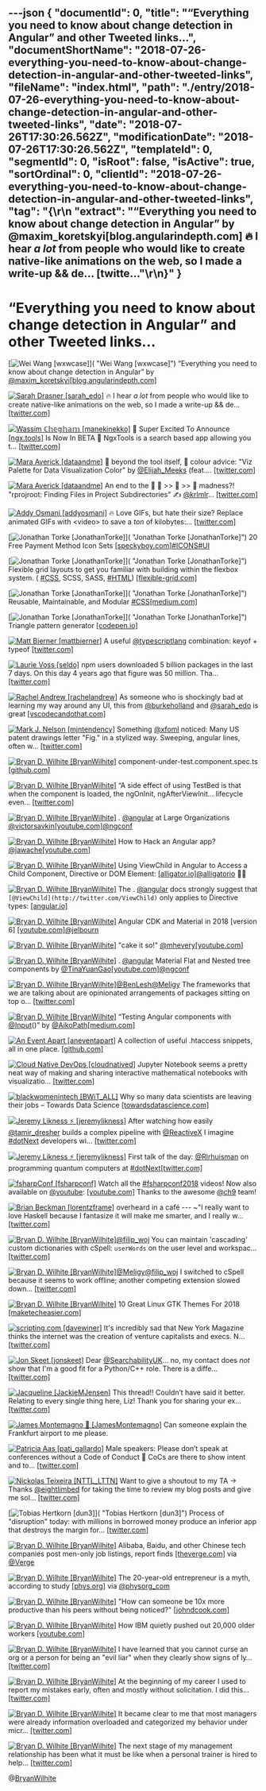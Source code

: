 ---json
{
  "documentId": 0,
  "title": "“Everything you need to know about change detection in Angular” and other Tweeted links…",
  "documentShortName": "2018-07-26-everything-you-need-to-know-about-change-detection-in-angular-and-other-tweeted-links",
  "fileName": "index.html",
  "path": "./entry/2018-07-26-everything-you-need-to-know-about-change-detection-in-angular-and-other-tweeted-links",
  "date": "2018-07-26T17:30:26.562Z",
  "modificationDate": "2018-07-26T17:30:26.562Z",
  "templateId": 0,
  "segmentId": 0,
  "isRoot": false,
  "isActive": true,
  "sortOrdinal": 0,
  "clientId": "2018-07-26-everything-you-need-to-know-about-change-detection-in-angular-and-other-tweeted-links",
  "tag": "{\r\n  \"extract\": \"“Everything you need to know about change detection in Angular” by       @maxim_koretskyi[blog.angularindepth.com] 🔥 I hear *a lot* from people who would like to create native-like animations on the web, so I made a write-up &amp;&amp; de…       [twitte...\"\r\n}"
}
---

# “Everything you need to know about change detection in Angular” and other Tweeted links…

[<img alt="Wei Wang [wxwcase]" src="https://songhay.blob.core.windows.net/shared-social-twitter/wxwcase.jpg">]( "Wei Wang [wxwcase]") “Everything you need to know about change detection in Angular” by [@maxim_koretskyi](http://twitter.com/maxim_koretskyi)[[blog.angularindepth.com]](https://blog.angularindepth.com/everything-you-need-to-know-about-change-detection-in-angular-8006c51d206f)

[<img alt="Sarah Drasner [sarah_edo]" src="https://songhay.blob.core.windows.net/shared-social-twitter/sarah_edo.jpg">](https://t.co/pr1NhYseRK "Sarah Drasner [sarah_edo]") 🔥 I hear *a lot* from people who would like to create native-like animations on the web, so I made a write-up &amp;&amp; de… [[twitter.com]](https://twitter.com/i/web/status/988414671232339970)

[<img alt="Wassim ℂ𝕙𝕖𝕘𝕙𝕒𝕞 [manekinekko]" src="https://songhay.blob.core.windows.net/shared-social-twitter/manekinekko.jpg">](https://t.co/WVlnSd51VS "Wassim ℂ𝕙𝕖𝕘𝕙𝕒𝕞 [manekinekko]") 🎊 Super Excited To Announce [[ngx.tools]](http://ngx.tools) Is Now In BETA 🎉 NgxTools is a search based app allowing you t… [[twitter.com]](https://twitter.com/i/web/status/988214507213410304)

[<img alt="Mara Averick [dataandme]" src="https://songhay.blob.core.windows.net/shared-social-twitter/dataandme.jpg">](https://t.co/ZANWJjC3FT "Mara Averick [dataandme]") 🎨 beyond the tool itself, 🌟 colour advice: "Viz Palette for Data Visualization Color" by [@Elijah_Meeks](http://twitter.com/Elijah_Meeks) (feat.… [[twitter.com]](https://twitter.com/i/web/status/987677834876477440)

[<img alt="Mara Averick [dataandme]" src="https://songhay.blob.core.windows.net/shared-social-twitter/dataandme.jpg">](https://t.co/ZANWJjC3FT "Mara Averick [dataandme]") An end to the 🔎 📁 &gt;&gt; 📁 &gt;&gt; 📂 madness?! "rprojroot: Finding Files in Project Subdirectories" ✍️ [@krlmlr](http://twitter.com/krlmlr)… [[twitter.com]](https://twitter.com/i/web/status/988402653070848001)

[<img alt="Addy Osmani [addyosmani]" src="https://songhay.blob.core.windows.net/shared-social-twitter/addyosmani.jpg">](https://t.co/CHVJYkwGMM "Addy Osmani [addyosmani]") 🔥 Love GIFs, but hate their size? Replace animated GIFs with &lt;video&gt; to save a *ton* of kilobytes:… [[twitter.com]](https://twitter.com/i/web/status/988304148218040320)

[<img alt="Jonathan Torke [JonathanTorke]" src="https://songhay.blob.core.windows.net/shared-social-twitter/JonathanTorke.jpg">]( "Jonathan Torke [JonathanTorke]") 20 Free Payment Method Icon Sets [[speckyboy.com]](https://speckyboy.com/free-payment-method-credit-card-icon-sets/)[#ICONS](http://twitter.com/search?q=%23ICONS)[#UI](http://twitter.com/search?q=%23UI)

[<img alt="Jonathan Torke [JonathanTorke]" src="https://songhay.blob.core.windows.net/shared-social-twitter/JonathanTorke.jpg">]( "Jonathan Torke [JonathanTorke]") Flexible grid layouts to get you familiar with building within the flexbox system. ( [#CSS](http://twitter.com/search?q=%23CSS), SCSS, SASS, [#HTML](http://twitter.com/search?q=%23HTML)) [[flexible-grid.com]](https://www.flexible-grid.com/)

[<img alt="Jonathan Torke [JonathanTorke]" src="https://songhay.blob.core.windows.net/shared-social-twitter/JonathanTorke.jpg">]( "Jonathan Torke [JonathanTorke]") Reusable, Maintainable, and Modular [#CSS](http://twitter.com/search?q=%23CSS)[[medium.com]](https://medium.com/@afrench53198/reusable-maintainable-and-modular-css-b0ffedf1c208)

[<img alt="Jonathan Torke [JonathanTorke]" src="https://songhay.blob.core.windows.net/shared-social-twitter/JonathanTorke.jpg">]( "Jonathan Torke [JonathanTorke]") Triangle pattern generator [[codepen.io]](https://codepen.io/msurguy/pen/sbIio)

[<img alt="Matt Bierner [mattbierner]" src="https://songhay.blob.core.windows.net/shared-social-twitter/mattbierner.jpg">](https://t.co/NnCC3iFhHa "Matt Bierner [mattbierner]") A useful [@typescriptlang](http://twitter.com/typescriptlang) combination: keyof + typeof [[twitter.com]](https://twitter.com/mattbierner/status/988469863801733120/photo/1)

[<img alt="Laurie Voss [seldo]" src="https://songhay.blob.core.windows.net/shared-social-twitter/seldo.jpg">](https://t.co/av52yWi20E "Laurie Voss [seldo]") npm users downloaded 5 billion packages in the last 7 days. On this day 4 years ago that figure was 50 million. Tha… [[twitter.com]](https://twitter.com/i/web/status/988477780441481217)

[<img alt="Rachel Andrew [rachelandrew]" src="https://songhay.blob.core.windows.net/shared-social-twitter/rachelandrew.jpg">](https://t.co/bnYdfVIAqQ "Rachel Andrew [rachelandrew]") As someone who is shockingly bad at learning my way around any UI, this from [@burkeholland](http://twitter.com/burkeholland) and [@sarah_edo](http://twitter.com/sarah_edo) is great [[vscodecandothat.com]](https://vscodecandothat.com/)

[<img alt="Mark J. Nelson [mjntendency]" src="https://songhay.blob.core.windows.net/shared-social-twitter/mjntendency.jpg">](http://t.co/XIlA43Por7 "Mark J. Nelson [mjntendency]") Something [@xfoml](http://twitter.com/xfoml) noticed: Many US patent drawings letter "Fig." in a stylized way. Sweeping, angular lines, often w… [[twitter.com]](https://twitter.com/i/web/status/988544082246033409)

[<img alt="Bryan D. Wilhite [BryanWilhite]" src="https://songhay.blob.core.windows.net/shared-social-twitter/BryanWilhite.jpeg">](http://t.co/UNdqV0Z1zz "Bryan D. Wilhite [BryanWilhite]") component-under-test.component.spec.ts [[github.com]](https://github.com/Aik-Master/ComponentInputTest/blob/master/src/app/component-under-test/component-under-test.component.spec.ts#L39)

[<img alt="Bryan D. Wilhite [BryanWilhite]" src="https://songhay.blob.core.windows.net/shared-social-twitter/BryanWilhite.jpeg">](http://t.co/UNdqV0Z1zz "Bryan D. Wilhite [BryanWilhite]") “A side effect of using TestBed is that when the component is loaded, the ngOnInit, ngAfterViewInit… lifecycle even… [[twitter.com]](https://twitter.com/i/web/status/988579851228479488)

[<img alt="Bryan D. Wilhite [BryanWilhite]" src="https://songhay.blob.core.windows.net/shared-social-twitter/BryanWilhite.jpeg">](http://t.co/UNdqV0Z1zz "Bryan D. Wilhite [BryanWilhite]") . [@angular](http://twitter.com/angular) at Large Organizations [@victorsavkin](http://twitter.com/victorsavkin)[[youtube.com]](https://www.youtube.com/watch?v=piQ0EZhtus0)[@ngconf](http://twitter.com/ngconf)

[<img alt="Bryan D. Wilhite [BryanWilhite]" src="https://songhay.blob.core.windows.net/shared-social-twitter/BryanWilhite.jpeg">](http://t.co/UNdqV0Z1zz "Bryan D. Wilhite [BryanWilhite]") How to Hack an Angular app? [@jawache](http://twitter.com/jawache)[[youtube.com]](https://www.youtube.com/watch?v=C7D4WTLNEUQ)

[<img alt="Bryan D. Wilhite [BryanWilhite]" src="https://songhay.blob.core.windows.net/shared-social-twitter/BryanWilhite.jpeg">](http://t.co/UNdqV0Z1zz "Bryan D. Wilhite [BryanWilhite]") Using ViewChild in Angular to Access a Child Component, Directive or DOM Element: [[alligator.io]](https://alligator.io/angular/viewchild-access-component/)[@alligatorio](http://twitter.com/alligatorio) 🎉🐊

[<img alt="Bryan D. Wilhite [BryanWilhite]" src="https://songhay.blob.core.windows.net/shared-social-twitter/BryanWilhite.jpeg">](http://t.co/UNdqV0Z1zz "Bryan D. Wilhite [BryanWilhite]") The . [@angular](http://twitter.com/angular) docs strongly suggest that ` [@ViewChild](http://twitter.com/ViewChild)` only applies to Directive types: [[angular.io]](https://angular.io/api/core/ViewChild)

[<img alt="Bryan D. Wilhite [BryanWilhite]" src="https://songhay.blob.core.windows.net/shared-social-twitter/BryanWilhite.jpeg">](http://t.co/UNdqV0Z1zz "Bryan D. Wilhite [BryanWilhite]") Angular CDK and Material in 2018 [version 6] [[youtube.com]](https://www.youtube.com/watch?v=v__RuD9RX3I)[@jelbourn](http://twitter.com/jelbourn)

[<img alt="Bryan D. Wilhite [BryanWilhite]" src="https://songhay.blob.core.windows.net/shared-social-twitter/BryanWilhite.jpeg">](http://t.co/UNdqV0Z1zz "Bryan D. Wilhite [BryanWilhite]") "cake it so!" [@mhevery](http://twitter.com/mhevery)[[youtube.com]](https://www.youtube.com/watch?v=dIxknqPOWms)

[<img alt="Bryan D. Wilhite [BryanWilhite]" src="https://songhay.blob.core.windows.net/shared-social-twitter/BryanWilhite.jpeg">](http://t.co/UNdqV0Z1zz "Bryan D. Wilhite [BryanWilhite]") . [@angular](http://twitter.com/angular) Material Flat and Nested tree components by [@TinaYuanGao](http://twitter.com/TinaYuanGao)[[youtube.com]](https://www.youtube.com/watch?v=s0Vy3sLbeyA)[@ngconf](http://twitter.com/ngconf)

[<img alt="Bryan D. Wilhite [BryanWilhite]" src="https://songhay.blob.core.windows.net/shared-social-twitter/BryanWilhite.jpeg">](http://t.co/UNdqV0Z1zz "Bryan D. Wilhite [BryanWilhite]")[@BenLesh](http://twitter.com/BenLesh)[@Meligy](http://twitter.com/Meligy) The frameworks that we are talking about are opinionated arrangements of packages sitting on top o… [[twitter.com]](https://twitter.com/i/web/status/988105360165634048)

[<img alt="Bryan D. Wilhite [BryanWilhite]" src="https://songhay.blob.core.windows.net/shared-social-twitter/BryanWilhite.jpeg">](http://t.co/UNdqV0Z1zz "Bryan D. Wilhite [BryanWilhite]") “Testing Angular components with [@Input](http://twitter.com/Input)()” by [@AikoPath](http://twitter.com/AikoPath)[[medium.com]](https://medium.com/@AikoPath/testing-angular-components-with-input-3bd6c07cfaf6)

[<img alt="An Event Apart [aneventapart]" src="https://songhay.blob.core.windows.net/shared-social-twitter/aneventapart.jpg">](http://t.co/oG7XKtfFUJ "An Event Apart [aneventapart]") A collection of useful .htaccess snippets, all in one place. [[github.com]](https://github.com/phanan/htaccess)

[<img alt="Cloud Native DevOps [cloudnatived]" src="https://songhay.blob.core.windows.net/shared-social-twitter/cloudnatived.jpg">](https://t.co/3faDDthHwf "Cloud Native DevOps [cloudnatived]") Jupyter Notebook seems a pretty neat way of making and sharing interactive mathematical notebooks with visualizatio… [[twitter.com]](https://twitter.com/i/web/status/987744281099145216)

[<img alt="blackwomenintech [BWiT_ALL]" src="https://songhay.blob.core.windows.net/shared-social-twitter/BWiT_ALL.jpeg">](https://t.co/Z1JeN5MH6T "blackwomenintech [BWiT_ALL]") Why so many data scientists are leaving their jobs – Towards Data Science [[towardsdatascience.com]](https://towardsdatascience.com/why-so-many-data-scientists-are-leaving-their-jobs-a1f0329d7ea4?source=userActivityShare-1d38c75029d7-1523840591)

[<img alt="Jeremy Likness ⚡️ [jeremylikness]" src="https://songhay.blob.core.windows.net/shared-social-twitter/jeremylikness.jpg">](https://t.co/IbLCTBQJ41 "Jeremy Likness ⚡️ [jeremylikness]") After watching how easily [@tamir_dresher](http://twitter.com/tamir_dresher) builds a complex pipeline with [@ReactiveX](http://twitter.com/ReactiveX) I imagine [#dotNext](http://twitter.com/search?q=%23dotNext) developers wi… [[twitter.com]](https://twitter.com/i/web/status/988405733048938496)

[<img alt="Jeremy Likness ⚡️ [jeremylikness]" src="https://songhay.blob.core.windows.net/shared-social-twitter/jeremylikness.jpg">](https://t.co/IbLCTBQJ41 "Jeremy Likness ⚡️ [jeremylikness]") First talk of the day: [@Rlrhuisman](http://twitter.com/Rlrhuisman) on programming quantum computers at [#dotNext](http://twitter.com/search?q=%23dotNext)[[twitter.com]](https://twitter.com/jeremylikness/status/988317750949969920/photo/1)

[<img alt="fsharpConf [fsharpconf]" src="https://songhay.blob.core.windows.net/shared-social-twitter/fsharpconf.jpg">](https://t.co/4vUukXysmv "fsharpConf [fsharpconf]") Watch all the [#fsharpconf2018](http://twitter.com/search?q=%23fsharpconf2018) videos! Now also available on [@youtube](http://twitter.com/youtube): [[youtube.com]](https://www.youtube.com/playlist?list=PLlrxD0HtieHhEkeYu1bZelX_aJqvs6Qw4) Thanks to the awesome [@ch9](http://twitter.com/ch9) team!

[<img alt="Brian Beckman [lorentzframe]" src="https://songhay.blob.core.windows.net/shared-social-twitter/lorentzframe.jpg">](http://t.co/aC5mXb9iZQ "Brian Beckman [lorentzframe]") overheard in a café --- ~"I really want to love Haskell because I fantasize it will make me smarter, and I really w… [[twitter.com]](https://twitter.com/i/web/status/988430462786793472)

[<img alt="Bryan D. Wilhite [BryanWilhite]" src="https://songhay.blob.core.windows.net/shared-social-twitter/BryanWilhite.jpeg">](http://t.co/UNdqV0Z1zz "Bryan D. Wilhite [BryanWilhite]")[@filip_woj](http://twitter.com/filip_woj) You can maintain 'cascading' custom dictionaries with cSpell: `userWords` on the user level and workspac… [[twitter.com]](https://twitter.com/i/web/status/988454481254731776)

[<img alt="Bryan D. Wilhite [BryanWilhite]" src="https://songhay.blob.core.windows.net/shared-social-twitter/BryanWilhite.jpeg">](http://t.co/UNdqV0Z1zz "Bryan D. Wilhite [BryanWilhite]")[@Meligy](http://twitter.com/Meligy)[@filip_woj](http://twitter.com/filip_woj) I switched to cSpell because it seems to work offline; another competing extension slowed down… [[twitter.com]](https://twitter.com/i/web/status/988455104528367616)

[<img alt="Bryan D. Wilhite [BryanWilhite]" src="https://songhay.blob.core.windows.net/shared-social-twitter/BryanWilhite.jpeg">](http://t.co/UNdqV0Z1zz "Bryan D. Wilhite [BryanWilhite]") 10 Great Linux GTK Themes For 2018 [[maketecheasier.com]](https://www.maketecheasier.com/gtk-themes-for-linux/)

[<img alt="scripting.com [davewiner]" src="https://songhay.blob.core.windows.net/shared-social-twitter/davewiner.jpg">](https://t.co/ztgzDGiyOj "scripting.com [davewiner]") It's incredibly sad that New York Magazine thinks the internet was the creation of venture capitalists and execs. N… [[twitter.com]](https://twitter.com/i/web/status/987708341995614208)

[<img alt="Jon Skeet [jonskeet]" src="https://songhay.blob.core.windows.net/shared-social-twitter/jonskeet.jpg">](https://t.co/G7ynklMRpf "Jon Skeet [jonskeet]") Dear [@SearchabilityUK](http://twitter.com/SearchabilityUK)... no, my contact does *not* show that I'm a good fit for a Python/C++ role. There is a diffe… [[twitter.com]](https://twitter.com/i/web/status/988354375373422592)

[<img alt="Jacqueline [JackieMJensen]" src="https://songhay.blob.core.windows.net/shared-social-twitter/JackieMJensen.jpg">](https://t.co/DYdE13nkCx "Jacqueline [JackieMJensen]") This thread!! Couldn’t have said it better. Relating to every single thing here, Liz! Thank you for sharing your ex… [[twitter.com]](https://twitter.com/i/web/status/987717673529163778)

[<img alt="James Montemagno 🙈 [JamesMontemagno]" src="https://songhay.blob.core.windows.net/shared-social-twitter/JamesMontemagno.jpg">](https://t.co/5USXLfbaf4 "James Montemagno 🙈 [JamesMontemagno]") Can someone explain the Frankfurt airport to me please.

[<img alt="Patricia Aas [pati_gallardo]" src="https://songhay.blob.core.windows.net/shared-social-twitter/pati_gallardo.jpg">](https://t.co/aBjqxhzrKG "Patricia Aas [pati_gallardo]") Male speakers: Please don’t speak at conferences without a Code of Conduct 🙏 CoCs are there to show intent and to… [[twitter.com]](https://twitter.com/i/web/status/987997544004415489)

[<img alt="Nickolas Teixeira [NTTL_LTTN]" src="https://songhay.blob.core.windows.net/shared-social-twitter/NTTL_LTTN.jpg">](https://t.co/uoMCz5r6Jp "Nickolas Teixeira [NTTL_LTTN]") Want to give a shoutout to my TA -&gt; Thanks [@eightlimbed](http://twitter.com/eightlimbed) for taking the time to review my blog posts and give me sol… [[twitter.com]](https://twitter.com/i/web/status/988175378945490944)

[<img alt="Tobias Hertkorn [dun3]" src="https://songhay.blob.core.windows.net/shared-social-twitter/dun3.jpg">]( "Tobias Hertkorn [dun3]") Process of "disruption" today: with millions in borrowed money produce an inferior app that destroys the margin for… [[twitter.com]](https://twitter.com/i/web/status/988299054072389632)

[<img alt="Bryan D. Wilhite [BryanWilhite]" src="https://songhay.blob.core.windows.net/shared-social-twitter/BryanWilhite.jpeg">](http://t.co/UNdqV0Z1zz "Bryan D. Wilhite [BryanWilhite]") Alibaba, Baidu, and other Chinese tech companies post men-only job listings, report finds [[theverge.com]](https://www.theverge.com/2018/4/23/17272620/chinese-tech-companies-alibaba-tencent-baidu-gender-discrimination?utm_campaign=theverge&utm_content=entry&utm_medium=social&utm_source=twitter) via [@Verge](http://twitter.com/Verge)

[<img alt="Bryan D. Wilhite [BryanWilhite]" src="https://songhay.blob.core.windows.net/shared-social-twitter/BryanWilhite.jpeg">](http://t.co/UNdqV0Z1zz "Bryan D. Wilhite [BryanWilhite]") The 20-year-old entrepreneur is a myth, according to study [[phys.org]](https://phys.org/news/2018-04-year-old-entrepreneur-myth.html) via [@physorg_com](http://twitter.com/physorg_com)

[<img alt="Bryan D. Wilhite [BryanWilhite]" src="https://songhay.blob.core.windows.net/shared-social-twitter/BryanWilhite.jpeg">](http://t.co/UNdqV0Z1zz "Bryan D. Wilhite [BryanWilhite]") "How can someone be 10x more productive than his peers without being noticed?" [[johndcook.com]](https://www.johndcook.com/blog/2009/12/23/why-programmers-are-not-paid-in-proportion-to-their-productivity/)

[<img alt="Bryan D. Wilhite [BryanWilhite]" src="https://songhay.blob.core.windows.net/shared-social-twitter/BryanWilhite.jpeg">](http://t.co/UNdqV0Z1zz "Bryan D. Wilhite [BryanWilhite]") How IBM quietly pushed out 20,000 older workers [[youtube.com]](https://www.youtube.com/watch?v=e681QNbHloE)

[<img alt="Bryan D. Wilhite [BryanWilhite]" src="https://songhay.blob.core.windows.net/shared-social-twitter/BryanWilhite.jpeg">](http://t.co/UNdqV0Z1zz "Bryan D. Wilhite [BryanWilhite]") I have learned that you cannot curse an org or a person for being an "evil liar" when they clearly show signs of ly… [[twitter.com]](https://twitter.com/i/web/status/988130348998377472)

[<img alt="Bryan D. Wilhite [BryanWilhite]" src="https://songhay.blob.core.windows.net/shared-social-twitter/BryanWilhite.jpeg">](http://t.co/UNdqV0Z1zz "Bryan D. Wilhite [BryanWilhite]") At the beginning of my career I used to report my mistakes early, often and mostly without solicitation. I did this… [[twitter.com]](https://twitter.com/i/web/status/988121310898208768)

[<img alt="Bryan D. Wilhite [BryanWilhite]" src="https://songhay.blob.core.windows.net/shared-social-twitter/BryanWilhite.jpeg">](http://t.co/UNdqV0Z1zz "Bryan D. Wilhite [BryanWilhite]") It became clear to me that most managers were already information overloaded and categorized my behavior under micr… [[twitter.com]](https://twitter.com/i/web/status/988123391424057344)

[<img alt="Bryan D. Wilhite [BryanWilhite]" src="https://songhay.blob.core.windows.net/shared-social-twitter/BryanWilhite.jpeg">](http://t.co/UNdqV0Z1zz "Bryan D. Wilhite [BryanWilhite]") The next stage of my management relationship has been what it must be like when a personal trainer is hired to help… [[twitter.com]](https://twitter.com/i/web/status/988126757441093632)

@[BryanWilhite](https://twitter.com/BryanWilhite)
